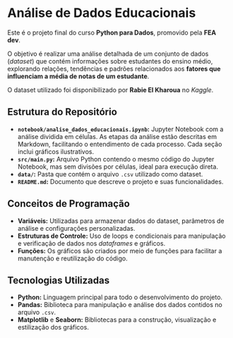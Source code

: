 # Análise de Dados Educacionais

Este é o projeto final do curso **Python para Dados**, promovido pela **FEA dev**. 

O objetivo é realizar uma análise detalhada de um conjunto de dados (*dataset*) que contém informações sobre estudantes do ensino médio, explorando relações, tendências e padrões relacionados aos **fatores que influenciam a média de notas de um estudante**. 

O dataset utilizado foi disponibilizado por **Rabie El Kharoua** no *Kaggle*.

## Estrutura do Repositório

- **`notebook/analise_dados_educacionais.ipynb`:** Jupyter Notebook com a análise dividida em células. As etapas da análise estão descritas em Markdown, facilitando o entendimento de cada processo. Cada seção inclui gráficos ilustrativos.
- **`src/main.py`:** Arquivo Python contendo o mesmo código do Jupyter Notebook, mas sem divisões por células, ideal para execução direta.
- **`data/`:** Pasta que contém o arquivo `.csv` utilizado como dataset.
- **`README.md`:** Documento que descreve o projeto e suas funcionalidades.

## Conceitos de Programação

- **Variáveis:** Utilizadas para armazenar dados do dataset, parâmetros de análise e configurações personalizadas.
- **Estruturas de Controle:** Uso de loops e condicionais para manipulação e verificação de dados nos *dataframes* e gráficos.
- **Funções:** Os gráficos são criados por meio de funções para facilitar a manutenção e reutilização do código.

## Tecnologias Utilizadas

- **Python:** Linguagem principal para todo o desenvolvimento do projeto.  
- **Pandas:** Biblioteca para manipulação e análise dos dados contidos no arquivo `.csv`.  
- **Matplotlib** e **Seaborn:** Bibliotecas para a construção, visualização e estilização dos gráficos.
